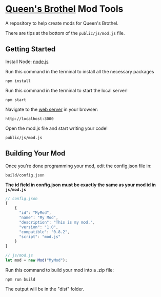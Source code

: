# [Queen's Brothel](https://queensbrothel.com/) Mod Tools
A repository to help create mods for Queen's Brothel.

There are tips at the bottom of the `public/js/mod.js` file.

## Getting Started
Install Node: [node.js](https://nodejs.org/en/)

Run this command in the terminal to install all the necessary packages

`npm install`

Run this command in the terminal to start the local server!

`npm start`

Navigate to the [web server](http://localhost:3000) in your browser:

`http://localhost:3000`

Open the mod.js file and start writing your code!

`public/js/mod.js`

## Building Your Mod
Once you're done programming your mod, edit the config.json file in:

`build/config.json`

**The id field in config.json must be exactly the same as your mod id in `js/mod.js`**
```Javascript
// config.json
{
    {
      "id": "MyMod",
      "name": "My Mod",
      "description": "This is my mod.",
      "version": "1.0",
      "compatible": "0.8.2",
      "script": "mod.js"
    }
}

// js/mod.js
let mod = new Mod("MyMod");
```

Run this command to build your mod into a .zip file:

`npm run build`

The output will be in the "dist" folder.